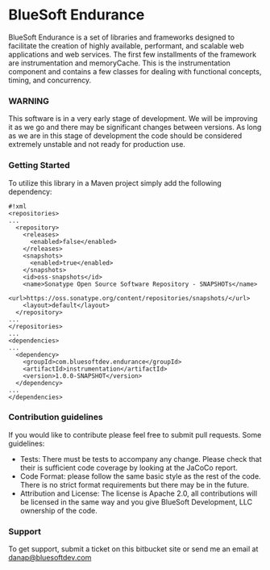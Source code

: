 # BlueSoft Endurance #

BlueSoft Endurance is a set of libraries and frameworks designed to facilitate the creation of highly available, performant, and scalable web applications and web services.  The first few installments of the framework are instrumentation and memoryCache.  This is the instrumentation component and contains a few classes for dealing with functional concepts, timing, and concurrency.

### WARNING ###

This software is in a very early stage of development.  We will be improving it as we go and there may be significant changes between versions.  As long as we are in this stage of development the code should be considered extremely unstable and not ready for production use.

### Getting Started ###

To utilize this library in a Maven project simply add the following dependency:

```
#!xml
<repositories>
...
  <repository>
    <releases>
      <enabled>false</enabled>
    </releases>
    <snapshots>
      <enabled>true</enabled>
    </snapshots>
    <id>oss-snapshots</id>
    <name>Sonatype Open Source Software Repository - SNAPSHOTs</name>
    <url>https://oss.sonatype.org/content/repositories/snapshots/</url>
    <layout>default</layout>
  </repository>
...
</repositories>
...
<dependencies>
...
  <dependency>
    <groupId>com.bluesoftdev.endurance</groupId>
    <artifactId>instrumentation</artifactId>
    <version>1.0.0-SNAPSHOT</version>
  </dependency>
...
</dependencies>
```

### Contribution guidelines ###

If you would like to contribute please feel free to submit pull requests.  Some guidelines:

* Tests: There must be tests to accompany any change.  Please check that their is sufficient code coverage by looking at the JaCoCo report.
* Code Format: please follow the same basic style as the rest of the code.  There is no strict format requirements but there may be in the future.
* Attribution and License: The license is Apache 2.0, all contributions will be licensed in the same way and you give BlueSoft Development, LLC ownership of the code.

### Support ###

To get support, submit a ticket on this bitbucket site or send me an email at danap@bluesoftdev.com